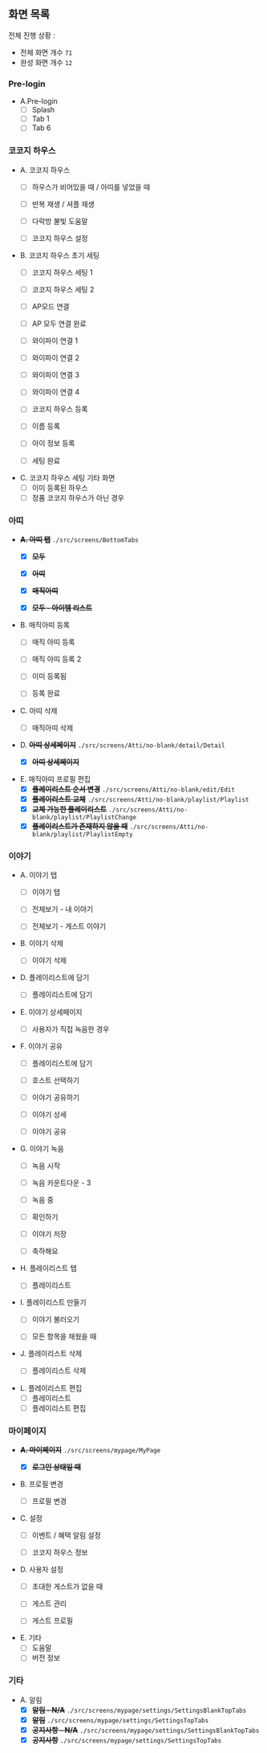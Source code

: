 ## 화면 목록

전체 진행 상황 :

- 전체 화면 개수 `71`
- 완성 화면 개수 `12`

### Pre-login

- A.Pre-login
    - [ ] Splash
    - [ ] Tab 1
    - [ ] Tab 6

### 코코지 하우스

- A. 코코지 하우스
    - [ ] 하우스가 비어있을 때 / 아띠를 넣었을 때
    - [ ] 반복 재생 / 셔플 재생
    - [ ] 다락방 불빛 도움말
    - [ ] 코코지 하우스 설정


- B. 코코지 하우스 초기 세팅
    - [ ] 코코지 하우스 세팅 1
    - [ ] 코코지 하우스 세팅 2
    - [ ] AP모드 연결
    - [ ] AP 모두 연결 완료
    - [ ] 와이파이 연결 1
    - [ ] 와이파이 연결 2
    - [ ] 와이파이 연결 3
    - [ ] 와이파이 연결 4
    - [ ] 코코지 하우스 등록
    - [ ] 이름 등록
    - [ ] 아이 정보 등록
    - [ ] 세팅 완료


- C. 코코지 하우스 세팅 기타 화면
    - [ ] 이미 등록된 하우스
    - [ ] 정품 코코지 하우스가 아닌 경우

### 아띠

- **~~A. 아띠 탭~~** `./src/screens/BottomTabs`
    - [x] **~~모두~~**
    - [x] **~~아띠~~**
    - [x] **~~매직아띠~~**
    - [x] **~~모두 - 아이템 리스트~~**


- B. 매직아띠 등록
    - [ ] 매직 아띠 등록
    - [ ] 매직 아띠 등록 2
    - [ ] 이미 등록됨
    - [ ] 등록 완료


- C. 아띠 삭제
    - [ ] 매직아띠 삭제


- D. **~~아띠 상세페이지~~** `./src/screens/Atti/no-blank/detail/Detail`
    - [x] **~~아띠 상세페이지~~**


- E. 매직아띠 프로필 편집
    - [x] **~~플레이리스트 순서 변경~~** `./src/screens/Atti/no-blank/edit/Edit`
    - [x] **~~플레이리스트 교체~~** `./src/screens/Atti/no-blank/playlist/Playlist`
    - [x] **~~교체 가능한 플레이리스트~~** `./src/screens/Atti/no-blank/playlist/PlaylistChange`
    - [x] **~~플레이리스트가 존재하지 않을 때~~** `./src/screens/Atti/no-blank/playlist/PlaylistEmpty`

### 이야기

- A. 이야기 탭
    - [ ] 이야기 탭
    - [ ] 전체보기 - 내 이야기
    - [ ] 전체보기 - 게스트 이야기


- B. 이야기 삭제
    - [ ] 이야기 삭제


- D. 플레이리스트에 담기
    - [ ] 플레이리스트에 담기


- E. 이야기 상세페이지
    - [ ] 사용자가 직접 녹음한 경우


- F. 이야기 공유
    - [ ] 플레이리스트에 담기
    - [ ] 호스트 선택하기
    - [ ] 이야기 공유하기
    - [ ] 이야기 상세
    - [ ] 이야기 공유


- G. 이야기 녹음
    - [ ] 녹음 시작
    - [ ] 녹음 카운트다운 - 3
    - [ ] 녹음 중
    - [ ] 확인하기
    - [ ] 이야기 저장
    - [ ] 축하해요


- H. 플레이리스트 탭
    - [ ] 플레이리스트


- I. 플레이리스트 만들기
    - [ ] 이야기 불러오기
    - [ ] 모든 항목을 채웠을 때


- J. 플레이리스트 삭제
    - [ ] 플레이리스트 삭제


- L. 플레이리스트 편집
    - [ ] 플레이리스트
    - [ ] 플레이리스트 편집

### 마이페이지

- **~~A. 마이페이지~~** `./src/screens/mypage/MyPage`
    - [x] **~~로그인 상태일 때~~**


- B. 프로필 변경
    - [ ] 프로필 변경


- C. 설정
    - [ ] 이벤트 / 혜택 알림 설정
    - [ ] 코코지 하우스 정보


- D. 사용자 설정
    - [ ] 초대한 게스트가 없을 때
    - [ ] 게스트 관리
    - [ ] 게스트 프로필


- E. 기타
    - [ ] 도움말
    - [ ] 버전 정보

### 기타

- A. 알림
    - [x] **~~알림 - N/A~~** `./src/screens/mypage/settings/SettingsBlankTopTabs`
    - [x] **~~알림~~** `./src/screens/mypage/settings/SettingsTopTabs`
    - [x] **~~공지사항 - N/A~~** `./src/screens/mypage/settings/SettingsBlankTopTabs`
    - [x] **~~공지사항~~** `./src/screens/mypage/settings/SettingsTopTabs`